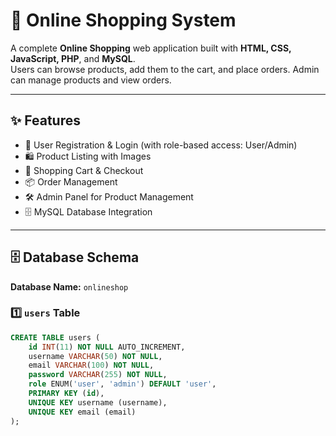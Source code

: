 # 🛒 Online Shopping System

A complete **Online Shopping** web application built with **HTML, CSS, JavaScript, PHP**, and **MySQL**.  
Users can browse products, add them to the cart, and place orders. Admin can manage products and view orders.

---

## ✨ Features
- 🔑 User Registration & Login (with role-based access: User/Admin)
- 🛍️ Product Listing with Images
- 🛒 Shopping Cart & Checkout
- 📦 Order Management
- 🛠️ Admin Panel for Product Management
- 🗄️ MySQL Database Integration

---

## 🗄️ Database Schema

**Database Name:** `onlineshop`

### 1️⃣ `users` Table
```sql
CREATE TABLE users (
    id INT(11) NOT NULL AUTO_INCREMENT,
    username VARCHAR(50) NOT NULL,
    email VARCHAR(100) NOT NULL,
    password VARCHAR(255) NOT NULL,
    role ENUM('user', 'admin') DEFAULT 'user',
    PRIMARY KEY (id),
    UNIQUE KEY username (username),
    UNIQUE KEY email (email)
);
